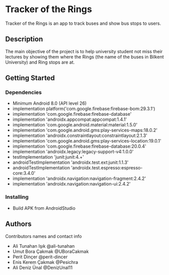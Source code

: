 # Tracker of the Rings

Tracker of the Rings is an app to track buses and show bus stops to users. 

## Description

The main objective of the project is to help university student not miss their lectures by showing them where the Rings (the name of the buses in Bilkent University) and Ring stops are at.

## Getting Started

### Dependencies

* Minimum Android 8.0 (API level 26)
* implementation platform('com.google.firebase:firebase-bom:29.3.1')
* implementation 'com.google.firebase:firebase-database'
* implementation 'androidx.appcompat:appcompat:1.4.1'
* implementation 'com.google.android.material:material:1.5.0'
* implementation 'com.google.android.gms:play-services-maps:18.0.2'
* implementation 'androidx.constraintlayout:constraintlayout:2.1.3'
* implementation 'com.google.android.gms:play-services-location:19.0.1'
* implementation 'com.google.firebase:firebase-database:20.0.4'
* implementation 'androidx.legacy:legacy-support-v4:1.0.0'
* testImplementation 'junit:junit:4.+'
* androidTestImplementation 'androidx.test.ext:junit:1.1.3'
* androidTestImplementation 'androidx.test.espresso:espresso-core:3.4.0'
* implementation 'androidx.navigation:navigation-fragment:2.4.2'
* implementation 'androidx.navigation:navigation-ui:2.4.2'

### Installing

* Build APK from AndroidStudio

## Authors

Contributors names and contact info
* Ali Tunahan Işık @ali-tunahan
* Umut Bora Çakmak @UBoraCakmak
* Perit Dinçer @perit-dincer
* Enis Kerem Çakmak @Pesichra
* Ali Deniz Ünal @DenizUnal11
